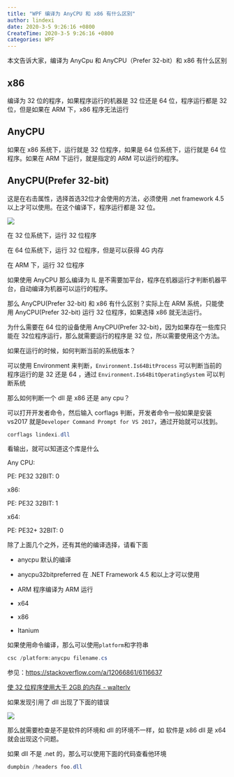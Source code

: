 ```yaml
---
title: "WPF 编译为 AnyCPU 和 x86 有什么区别"
author: lindexi
date: 2020-3-5 9:26:16 +0800
CreateTime: 2020-3-5 9:26:16 +0800
categories: WPF
---
```


本文告诉大家，编译为 AnyCpu 和 AnyCPU（Prefer 32-bit）和 x86 有什么区别

<!--more-->


<!-- csdn -->

## x86

编译为 32 位的程序，如果程序运行的机器是 32 位还是 64 位，程序运行都是 32 位，但是如果在 ARM 下，x86 程序无法运行

## AnyCPU

如果在 x86 系统下，运行就是 32 位程序，如果是 64 位系统下，运行就是 64 位程序。如果在 ARM 下运行，就是指定的 ARM 可以运行的程序。

## AnyCPU(Prefer 32-bit)

这是在右击属性，选择首选32位才会使用的方法，必须使用 .net framework 4.5 以上才可以使用。在这个编译下，程序运行都是 32 位。

![](http://image.acmx.xyz/34fdad35-5dfe-a75b-2b4b-8c5e313038e2%2F201712151723520171225151314.jpg)

在 32 位系统下，运行 32 位程序

在 64 位系统下，运行 32 位程序，但是可以获得 4G 内存

在 ARM 下，运行 32 位程序

如果使用 AnyCPU 那么编译为 IL 是不需要加平台，程序在机器运行才判断机器平台，自动编译为机器可以运行的程序。

那么 AnyCPU(Prefer 32-bit) 和 x86 有什么区别？实际上在 ARM 系统，只能使用 AnyCPU(Prefer 32-bit) 运行 32 位程序，如果选择 x86 就无法运行。

为什么需要在 64 位的设备使用 AnyCPU(Prefer 32-bit)，因为如果存在一些库只能在 32位程序运行，那么就需要运行的程序是 32 位，所以需要使用这个方法。

如果在运行的时候，如何判断当前的系统版本？

可以使用 Environment 来判断，`Environment.Is64BitProcess` 可以判断当前的程序运行的是 32 还是 64 ，通过 `Environment.Is64BitOperatingSystem` 可以判断系统

那么如何判断一个 dll 是 x86 还是 any cpu？

可以打开开发者命令，然后输入 corflags 判断，开发者命令一般如果是安装 vs2017 就是`Developer Command Prompt for VS 2017`，通过开始就可以找到。

```csharp
corflags lindexi.dll
```

看输出，就可以知道这个库是什么

Any CPU:

PE: PE32
32BIT: 0

x86:

PE: PE32
32BIT: 1

x64:

PE: PE32+
32BIT: 0

除了上面几个之外，还有其他的编译选择，请看下面

- anycpu 默认的编译

- anycpu32bitpreferred 在  .NET Framework 4.5 和以上才可以使用

- ARM 程序编译为 ARM 运行

- x64

- x86

- Itanium 

如果使用命令编译，那么可以使用`platform`和字符串

```csharp
csc /platform:anycpu filename.cs  
```

参见：https://stackoverflow.com/a/12066861/6116637

[使 32 位程序使用大于 2GB 的内存 - walterlv](https://walterlv.github.io/windows/2017/09/12/32bit-application-use-large-memory.html )

如果发现引用了 dll 出现了下面的错误

![](http://image.acmx.xyz/34fdad35-5dfe-a75b-2b4b-8c5e313038e2%2F20181917348.jpg)

那么就需要检查是不是软件的环境和 dll 的环境不一样，如 软件是 x86 dll 是 x64就会出现这个问题。

如果 dll 不是 .net 的，那么可以使用下面的代码查看他环境

```csharp
dumpbin /headers foo.dll
```



